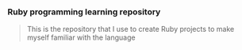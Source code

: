 ### Ruby programming learning repository

> This is the repository that I use to create Ruby projects to make myself familiar with the language
